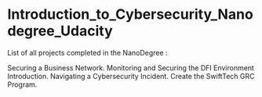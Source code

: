 # Introduction_to_Cybersecurity_Nanodegree_Udacity

List of all projects completed in the NanoDegree :

Securing a Business Network.
Monitoring and Securing the DFI Environment Introduction.
Navigating a Cybersecurity Incident.
Create the SwiftTech GRC Program.

